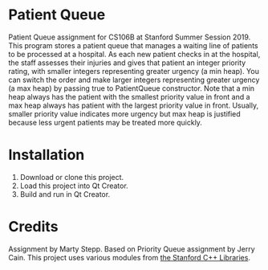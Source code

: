# Patient Queue
Patient Queue assignment for CS106B at Stanford Summer Session 2019.
This program stores a patient queue that manages a waiting line of patients to be processed at a hospital. As each new patient checks in at the hospital, the staff assesses their injuries and gives that patient an integer priority rating, with smaller integers representing greater urgency (a min heap). You can switch the order and make larger integers representing greater urgency (a max heap) by passing true to PatientQueue constructor. Note that a min heap always has the patient with the smallest priority value in front and a max heap always has patient with the largest priority value in front. Usually, smaller priority value indicates more urgency but max heap is justified because less urgent patients may be treated more quickly.

# Installation
1. Download or clone this project.
2. Load this project into Qt Creator.
3. Build and run in Qt Creator.

# Credits
Assignment by Marty Stepp. Based on Priority Queue assignment by Jerry Cain. This project uses various modules from [the Stanford C++ Libraries](http://web.stanford.edu/~stepp/cppdoc/).